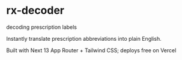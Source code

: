 # rx-decoder
decoding prescription labels

Instantly translate prescription abbreviations into plain English.

Built with Next 13 App Router + Tailwind CSS; deploys free on Vercel
